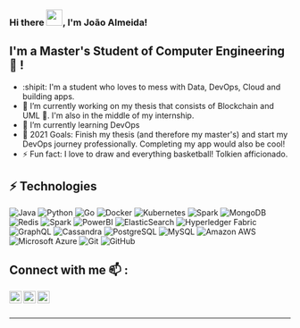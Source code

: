 ### Hi there <img src="https://github.com/TheDudeThatCode/TheDudeThatCode/blob/master/Assets/Hi.gif" width="29px">, I'm João Almeida!

## I'm a Master's Student of Computer Engineering 📕 !
- :shipit: I'm a student who loves to mess with Data, DevOps, Cloud and building apps.
- 🔭 I’m currently working on my thesis that consists of Blockchain and UML 🤔. I'm also in the middle of my internship.
- 🌱 I’m currently learning DevOps
- 🥅 2021 Goals: Finish my thesis (and therefore my master's) and start my DevOps journey professionally. Completing my app would also be cool!
- ⚡ Fun fact: I love to draw and everything basketball! Tolkien afficionado.

## ⚡ Technologies
![Java](https://img.shields.io/badge/-Java-E34A86?style=flat-square&logo=java)
![Python](https://img.shields.io/badge/-Python-black?style=flat-square&logo=Python)
![Go](https://img.shields.io/badge/-Go-232F7E?style=flat-square&logo=go)
![Docker](https://img.shields.io/badge/-Docker-black?style=flat-square&logo=docker)
![Kubernetes](https://img.shields.io/badge/-Kubernetes-005571?style=flat-square&logo=kubernetes)
![Spark](https://img.shields.io/badge/-Spark-00599C?style=flat-square&logo=Apache-Spark)
![MongoDB](https://img.shields.io/badge/-MongoDB-black?style=flat-square&logo=mongodb)
![Redis](https://img.shields.io/badge/-Redis-black?style=flat-square&logo=Redis)
![Spark](https://img.shields.io/badge/-Kafka-00599C?style=flat-square&logo=Apache-Kafka)
![PowerBI](https://img.shields.io/badge/-PowerBI-C51A4A?style=flat-square&logo=Power-BI)
![ElasticSearch](https://img.shields.io/badge/-ElasticSearch-005571?style=flat-square&logo=elasticsearch)
![Hyperledger Fabric](https://img.shields.io/badge/-Hyperledger%20Fabric-005571?style=flat-square&logo=Linux-Foundation)
![GraphQL](https://img.shields.io/badge/-GraphQL-E10098?style=flat-square&logo=graphql)
![Cassandra](https://img.shields.io/badge/-Cassandra-00599C?style=flat-square&logo=Apache-Cassandra)
![PostgreSQL](https://img.shields.io/badge/-PostgreSQL-336791?style=flat-square&logo=postgresql)
![MySQL](https://img.shields.io/badge/-MySQL-black?style=flat-square&logo=mysql)
![Amazon AWS](https://img.shields.io/badge/Amazon%20AWS-232F3E?style=flat-square&logo=amazon-aws)
![Microsoft Azure](https://img.shields.io/badge/Microsoft%20Azure-232F7E?style=flat-square&logo=microsoft-azure)
![Git](https://img.shields.io/badge/-Git-black?style=flat-square&logo=git)
![GitHub](https://img.shields.io/badge/-GitHub-181717?style=flat-square&logo=github)


## Connect with me 📫 :

[<img align="left" alt="João Almeida | Portfolio" width="22px" src="https://cdn.jsdelivr.net/npm/simple-icons@v3/icons/github.svg" />][portfolio]
[<img align="left" alt="João Almeida | LinkedIn" width="22px" src="https://cdn.jsdelivr.net/npm/simple-icons@v3/icons/linkedin.svg" />][linkedin]
[<img align="left" alt="João Almeida | Instagram" width="22px" src="https://cdn.jsdelivr.net/npm/simple-icons@v3/icons/instagram.svg" />][instagram]

<br />
<br />

---

[portfolio]: https://jalmeida1994.github.io/Jalmeida.github.io/
[instagram]: https://www.instagram.com/jcfd_almeida
[linkedin]: https://www.linkedin.com/in/joão-almeida-525476125

